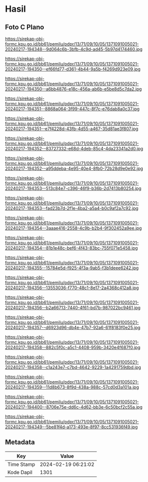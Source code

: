 # Hasil

## Foto C Plano

https://sirekap-obj-formc.kpu.go.id/bb61/pemilu/pdpr/13/71/09/10/05/1371091005021-20240217-194348--9d064c6b-3bfb-4c9d-ad45-5b97d4174460.jpg

https://sirekap-obj-formc.kpu.go.id/bb61/pemilu/pdpr/13/71/09/10/05/1371091005021-20240217-194350--ef66fd77-d361-4b44-9a5b-f4269d923e09.jpg

https://sirekap-obj-formc.kpu.go.id/bb61/pemilu/pdpr/13/71/09/10/05/1371091005021-20240217-194350--a6bb4876-e18c-456a-ab6b-e5be8d5c7da2.jpg

https://sirekap-obj-formc.kpu.go.id/bb61/pemilu/pdpr/13/71/09/10/05/1371091005021-20240217-194351--8868a064-3f99-447c-8f7c-e76dab8a0c37.jpg

https://sirekap-obj-formc.kpu.go.id/bb61/pemilu/pdpr/13/71/09/10/05/1371091005021-20240217-194351--e7f4228d-43fb-4d55-a467-35d81ae3f807.jpg

https://sirekap-obj-formc.kpu.go.id/bb61/pemilu/pdpr/13/71/09/10/05/1371091005021-20240217-194352--83727332-e68d-4deb-85c4-4da23341a2d0.jpg

https://sirekap-obj-formc.kpu.go.id/bb61/pemilu/pdpr/13/71/09/10/05/1371091005021-20240217-194352--a95ddeba-4e95-40e4-8fb0-72b28d9e0e92.jpg

https://sirekap-obj-formc.kpu.go.id/bb61/pemilu/pdpr/13/71/09/10/05/1371091005021-20240217-194353--513c84e7-c396-46f9-b36b-2d7413b80254.jpg

https://sirekap-obj-formc.kpu.go.id/bb61/pemilu/pdpr/13/71/09/10/05/1371091005021-20240217-194353--fad23b7d-2f1e-4ba2-a5a4-b0c9af2a7c92.jpg

https://sirekap-obj-formc.kpu.go.id/bb61/pemilu/pdpr/13/71/09/10/05/1371091005021-20240217-194354--3aaae416-2558-4c9b-b2b4-9f302452a9ee.jpg

https://sirekap-obj-formc.kpu.go.id/bb61/pemilu/pdpr/13/71/09/10/05/1371091005021-20240217-194354--81b1e48c-bef6-4f43-83bc-755f071e5458.jpg

https://sirekap-obj-formc.kpu.go.id/bb61/pemilu/pdpr/13/71/09/10/05/1371091005021-20240217-194355--15784e5d-f925-4f3a-9ab5-f3b1deee6242.jpg

https://sirekap-obj-formc.kpu.go.id/bb61/pemilu/pdpr/13/71/09/10/05/1371091005021-20240217-194356--13553036-f770-48c1-8e17-2a4368c412a8.jpg

https://sirekap-obj-formc.kpu.go.id/bb61/pemilu/pdpr/13/71/09/10/05/1371091005021-20240217-194356--b2a66713-7440-4f61-bd7b-987022bc9461.jpg

https://sirekap-obj-formc.kpu.go.id/bb61/pemilu/pdpr/13/71/09/10/05/1371091005021-20240217-194357--d6923d96-db4e-47b7-92a6-61f8183f0e25.jpg

https://sirekap-obj-formc.kpu.go.id/bb61/pemilu/pdpr/13/71/09/10/05/1371091005021-20240217-194358--882c5f0c-a5c1-4408-959b-3420e4f687f0.jpg

https://sirekap-obj-formc.kpu.go.id/bb61/pemilu/pdpr/13/71/09/10/05/1371091005021-20240217-194358--c1a243e7-c7bd-4642-9229-1a4291759dbd.jpg

https://sirekap-obj-formc.kpu.go.id/bb61/pemilu/pdpr/13/71/09/10/05/1371091005021-20240217-194359--11d8b673-8f9d-438a-988c-57cd0d3a101a.jpg

https://sirekap-obj-formc.kpu.go.id/bb61/pemilu/pdpr/13/71/09/10/05/1371091005021-20240217-194400--8706e75e-dd6c-4d62-bb3e-6c50bcf2c55a.jpg

https://sirekap-obj-formc.kpu.go.id/bb61/pemilu/pdpr/13/71/09/10/05/1371091005021-20240217-194349--5be81f4d-a173-493e-8f97-8cc531936f49.jpg


## Metadata

| Key        | Value               |
| ---------- | ------------------- |
| Time Stamp | 2024-02-19 06:21:02 |
| Kode Dapil | 1301                |



